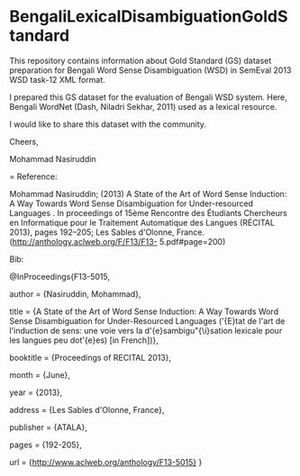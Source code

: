 # BengaliLexicalDisambiguationGoldStandard

This repository contains information about Gold Standard (GS) dataset preparation for Bengali Word Sense Disambiguation (WSD) in SemEval 2013 WSD task-12 XML format.

I prepared this GS dataset for the evaluation of Bengali WSD system. Here, Bengali WordNet (Dash, Niladri Sekhar, 2011) used as a lexical resource.

I would like to share this dataset with the community.

Cheers,

Mohammad Nasiruddin

=
Reference:

Mohammad Nasiruddin; (2013) A State of the Art of Word Sense Induction: A Way Towards Word
Sense Disambiguation for Under-resourced Languages . In proceedings of 15ème Rencontre des
Étudiants Chercheurs en Informatique pour le Traitement Automatique des Langues (RÉCITAL
2013), pages 192–205; Les Sables d'Olonne, France. (http://anthology.aclweb.org/F/F13/F13-
5.pdf#page=200)

Bib:

@InProceedings{F13-5015,

  author    = {Nasiruddin, Mohammad},
  
  title     = {A State of the Art of Word Sense Induction: A Way Towards Word Sense Disambiguation for Under-Resourced Languages (\'{E}tat de l'art de l'induction de sens: une voie vers la d\'{e}sambigu\"{\i}sation lexicale pour les langues peu dot\'{e}es) [in French])},
  
  booktitle = {Proceedings of RECITAL 2013},
  
  month     = {June},
  
  year      = {2013},
  
  address   = {Les Sables d'Olonne, France},
  
  publisher = {ATALA},
  
  pages     = {192-205},
  
  url       = {http://www.aclweb.org/anthology/F13-5015}
}
